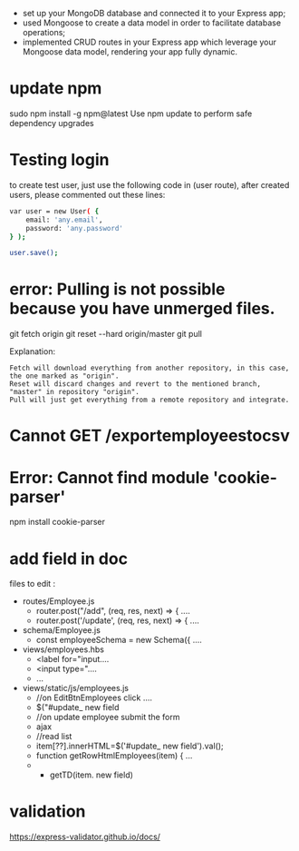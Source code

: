 
- set up your MongoDB database and connected it to your Express app;
- used Mongoose to create a data model in order to facilitate database operations;
- implemented CRUD routes in your Express app which leverage your Mongoose data model, rendering your app fully dynamic.

# update npm
sudo npm install -g npm@latest
Use npm update to perform safe dependency upgrades

# Testing login
to create test user, just use the following code in (user route), after created users, please commented out these lines:


```bash
var user = new User( {
    email: 'any.email',
    password: 'any.password'
} );

user.save();
```

# error: Pulling is not possible because you have unmerged files.

git fetch origin
git reset --hard origin/master
git pull

Explanation:

    Fetch will download everything from another repository, in this case, the one marked as "origin".
    Reset will discard changes and revert to the mentioned branch, "master" in repository "origin".
    Pull will just get everything from a remote repository and integrate.

# Cannot GET /exportemployeestocsv


# Error: Cannot find module 'cookie-parser'
npm install cookie-parser

# add field in doc
files to edit :
- routes/Employee.js
    - router.post("/add", (req, res, next) => { ....
    - router.post('/update', (req, res, next) => { ....
- schema/Employee.js
    - const employeeSchema = new Schema({ ....
- views/employees.hbs
    - <label for="input....
    - <input type="....
    - <!-- Modal - Update Employee details --> ...
- views/static/js/employees.js
    - //on EditBtnEmployees click ....
    - $("#update_ new field
    - //on update employee submit the form 
    - ajax
    - //read list 
    - item[??].innerHTML=$('#update_ new field').val();
    - function getRowHtmlEmployees(item) { ...
    - + getTD(item. new field)



# validation
https://express-validator.github.io/docs/




